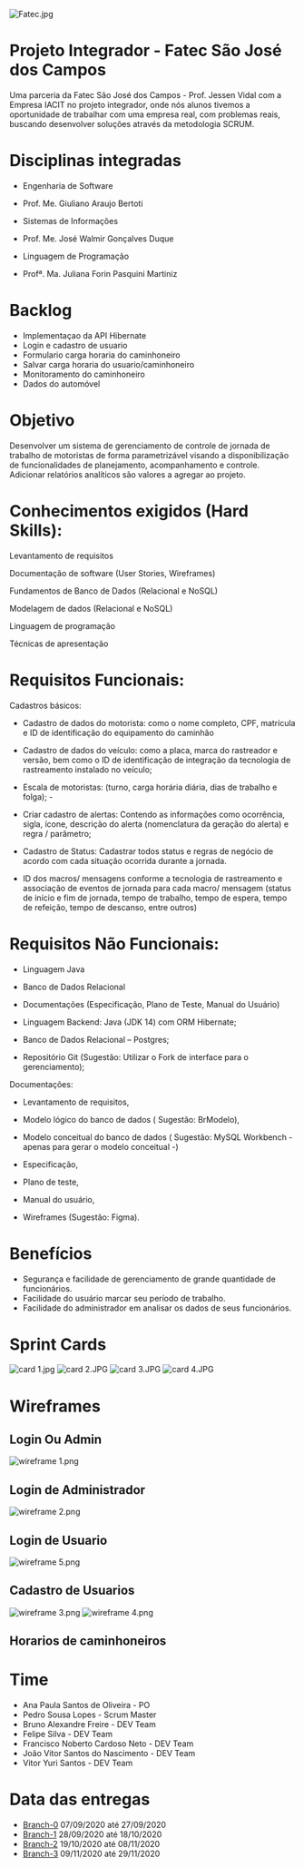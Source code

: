 ![Fatec.jpg](https://github.com/Felipe-Silva2002/projetoIntegrador/blob/master/Fatec.jpg)
# Projeto Integrador - Fatec São José dos Campos
Uma parceria da Fatec São José dos Campos - Prof. Jessen Vidal com a Empresa IACIT no projeto integrador, onde nós alunos tivemos a oportunidade de trabalhar com uma empresa real, com problemas reais, buscando desenvolver soluções através da metodologia SCRUM.

# Disciplinas integradas
- Engenharia de Software
- Prof. Me. Giuliano Araujo Bertoti

- Sistemas de Informações
- Prof. Me. José Walmir Gonçalves Duque

- Linguagem de Programação
- Profª. Ma. Juliana Forin Pasquini Martiniz

# Backlog
- Implementaçao da API Hibernate
- Login e cadastro de usuario
- Formulario carga horaria do caminhoneiro
- Salvar carga horaria do usuario/caminhoneiro
- Monitoramento do caminhoneiro
- Dados do automóvel


# Objetivo 

Desenvolver um sistema de gerenciamento de controle de jornada de trabalho de motoristas de forma parametrizável visando a disponibilização de funcionalidades de planejamento, acompanhamento e controle. Adicionar relatórios analíticos são valores a agregar ao projeto.

# Conhecimentos exigidos  (Hard Skills): 

Levantamento de requisitos 

Documentação de software (User Stories, Wireframes) 

Fundamentos de Banco de Dados (Relacional e NoSQL) 

Modelagem de dados (Relacional e NoSQL) 

Linguagem de programação 

Técnicas de apresentação 


# Requisitos Funcionais:  

Cadastros básicos:  

 

- Cadastro de dados do motorista:  como o nome completo, CPF, matrícula e ID de identificação do equipamento do caminhão 

- Cadastro de dados do veículo:  como a placa, marca do rastreador e versão, bem como o ID de identificação de integração da tecnologia de rastreamento instalado no veículo; 

- Escala de motoristas: (turno, carga horária diária, dias de trabalho e folga); - 

- Criar cadastro de alertas: Contendo as informações como ocorrência, sigla, ícone, descrição do alerta (nomenclatura da geração do alerta) e regra / parâmetro; 

- Cadastro de Status: Cadastrar todos status e regras de negócio de acordo com cada situação ocorrida durante a jornada. 

- ID dos macros/ mensagens conforme a tecnologia de rastreamento e associação de eventos de jornada para cada macro/ mensagem (status de início e fim de jornada, tempo de trabalho, tempo de espera, tempo de refeição, tempo de descanso, entre outros)  

 

# Requisitos Não Funcionais: 

- Linguagem Java 

- Banco de Dados Relacional 

- Documentações (Especificação, Plano de Teste, Manual do Usuário) 

- Linguagem  Backend: Java (JDK 14) com ORM Hibernate; 

- Banco de Dados Relacional – Postgres; 

- Repositório Git (Sugestão: Utilizar o Fork de interface para o gerenciamento); 

Documentações: 

- Levantamento de requisitos, 

- Modelo lógico do banco de dados ( Sugestão: BrModelo), 

- Modelo conceitual do banco de dados ( Sugestão: MySQL Workbench - apenas para        gerar o modelo conceitual -) 

- Especificação, 

- Plano de teste,  

- Manual do usuário, 

- Wireframes (Sugestão: Figma). 

# Benefícios
- Segurança e facilidade de gerenciamento de grande quantidade de funcionários.
- Facilidade do usuário marcar seu período de trabalho.
- Facilidade do administrador em analisar os dados de seus funcionários.


# Sprint Cards

![card 1.jpg](https://github.com/Felipe-Silva2002/projetoIntegrador/blob/master/card%201.JPG)
![card 2.JPG](https://github.com/Felipe-Silva2002/projetoIntegrador/blob/master/card%202.JPG)
![card 3.JPG](https://github.com/Felipe-Silva2002/projetoIntegrador/blob/master/card%203.JPG)
![card 4.JPG](https://github.com/Felipe-Silva2002/projetoIntegrador/blob/master/card%204.JPG)

# Wireframes

 ## Login Ou Admin
![wireframe 1.png](https://github.com/Felipe-Silva2002/projetoIntegrador/blob/master/wireframe%201.png)
## Login de Administrador
![wireframe 2.png](https://github.com/Felipe-Silva2002/projetoIntegrador/blob/master/wireframe%202.png)
## Login de Usuario
![wireframe 5.png](https://github.com/Felipe-Silva2002/projetoIntegrador/blob/master/wireframe%205.png)
## Cadastro de Usuarios
![wireframe 3.png](https://github.com/Felipe-Silva2002/projetoIntegrador/blob/master/wireframe%203.png)
![wireframe 4.png](https://github.com/Felipe-Silva2002/projetoIntegrador/blob/master/wireframe%204.png)
## Horarios de caminhoneiros


# Time
- Ana Paula Santos de Oliveira - PO
- Pedro Sousa Lopes - Scrum Master
- Bruno Alexandre Freire - DEV Team
- Felipe Silva - DEV Team
- Francisco Noberto Cardoso Neto - DEV Team
- João Vitor Santos do Nascimento - DEV Team
- Vitor Yuri Santos - DEV Team

# Data das entregas

- [Branch-0](https://github.com/Felipe-Silva2002/projetoIntegrador/tree/Branch-0)  07/09/2020 até 27/09/2020
- [Branch-1](https://github.com/Felipe-Silva2002/projetoIntegrador/tree/Branch-1)  28/09/2020 até 18/10/2020
- [Branch-2](https://github.com/Felipe-Silva2002/projetoIntegrador/tree/Branch-2)  19/10/2020 até 08/11/2020
- [Branch-3](https://github.com/Felipe-Silva2002/projetoIntegrador/tree/Branch-3)  09/11/2020 até 29/11/2020
